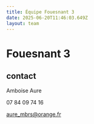 ```yaml
---
title: Équipe Fouesnant 3
date: 2025-06-20T11:46:03.649Z
layout: team
---
```


# Fouesnant 3



## contact 

 Amboise Aure

07 84 09 74 16

aure_mbrs@orange.fr

